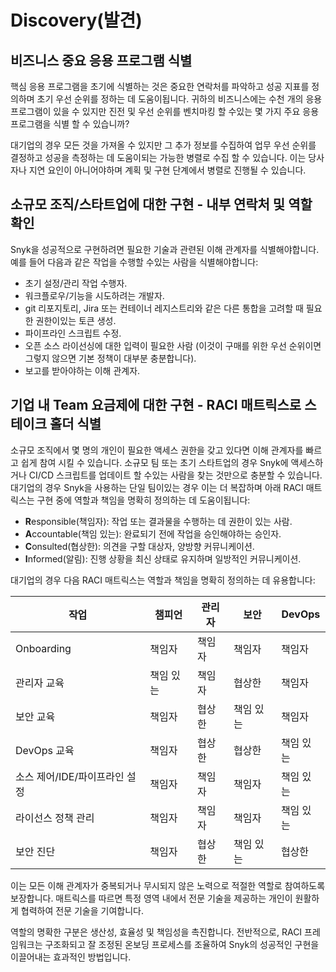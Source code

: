# Discovery(발견)

## 비즈니스 중요 응용 프로그램 식별

핵심 응용 프로그램을 초기에 식별하는 것은 중요한 연락처를 파악하고 성공 지표를 정의하며 초기 우선 순위를 정하는 데 도움이됩니다. 귀하의 비즈니스에는 수천 개의 응용 프로그램이 있을 수 있지만 진전 및 우선 순위를 벤치마킹 할 수있는 몇 가지 주요 응용 프로그램을 식별 할 수 있습니까?

대기업의 경우 모든 것을 가져올 수 있지만 그 추가 정보를 수집하여 업무 우선 순위를 결정하고 성공을 측정하는 데 도움이되는 가능한 병렬로 수집 할 수 있습니다. 이는 당사자나 지연 요인이 아니어야하며 계획 및 구현 단계에서 병렬로 진행될 수 있습니다.

## 소규모 조직/스타트업에 대한 구현 - 내부 연락처 및 역할 확인

Snyk을 성공적으로 구현하려면 필요한 기술과 관련된 이해 관계자를 식별해야합니다. 예를 들어 다음과 같은 작업을 수행할 수있는 사람을 식별해야합니다:

* 초기 설정/관리 작업 수행자.
* 워크플로우/기능을 시도하려는 개발자.
* git 리포지토리, Jira 또는 컨테이너 레지스트리와 같은 다른 통합을 고려할 때 필요한 권한이있는 토큰 생성.
* 파이프라인 스크립트 수정.
* 오픈 소스 라이선싱에 대한 입력이 필요한 사람 (이것이 구매를 위한 우선 순위이면 그렇지 않으면 기본 정책이 대부분 충분합니다).
* 보고를 받아야하는 이해 관계자.

## 기업 내 Team 요금제에 대한 구현 - RACI 매트릭스로 스테이크 홀더 식별

소규모 조직에서 몇 명의 개인이 필요한 액세스 권한을 갖고 있다면 이해 관계자를 빠르고 쉽게 참여 시킬 수 있습니다. 소규모 팀 또는 초기 스타트업의 경우 Snyk에 액세스하거나 CI/CD 스크립트를 업데이트 할 수있는 사람을 찾는 것만으로 충분할 수 있습니다. 대기업의 경우 Snyk을 사용하는 단일 팀이있는 경우 이는 더 복잡하며 아래 RACI 매트릭스는 구현 중에 역할과 책임을 명확히 정의하는 데 도움이됩니다:

* **R**esponsible(책임자): 작업 또는 결과물을 수행하는 데 권한이 있는 사람.
* **A**ccountable(책임 있는): 완료되기 전에 작업을 승인해야하는 승인자.
* **C**onsulted(협상한): 의견을 구할 대상자, 양방향 커뮤니케이션.
* **I**nformed(알림): 진행 상황을 최신 상태로 유지하며 일방적인 커뮤니케이션.

대기업의 경우 다음 RACI 매트릭스는 역할과 책임을 명확히 정의하는 데 유용합니다:

| 작업                 | 챔피언   | 관리자 | 보안    | DevOps |
| ------------------ | ----- | --- | ----- | ------ |
| Onboarding         | 책임자   | 책임자 | 책임자   | 책임자    |
| 관리자 교육             | 책임 있는 | 책임자 | 협상한   | 책임자    |
| 보안 교육              | 책임자   | 협상한 | 책임 있는 | 책임자    |
| DevOps 교육          | 책임자   | 협상한 | 협상한   | 책임 있는  |
| 소스 제어/IDE/파이프라인 설정 | 책임자   | 책임자 | 책임자   | 책임 있는  |
| 라이선스 정책 관리         | 책임자   | 책임자 | 책임자   | 책임 있는  |
| 보안 진단              | 책임자   | 협상한 | 책임 있는 | 협상한    |

이는 모든 이해 관계자가 중복되거나 무시되지 않은 노력으로 적절한 역할로 참여하도록 보장합니다. 매트릭스를 따르면 특정 영역 내에서 전문 기술을 제공하는 개인이 원활하게 협력하여 전문 기술을 기여합니다.

역할의 명확한 구분은 생산성, 효율성 및 책임성을 촉진합니다. 전반적으로, RACI 프레임워크는 구조화되고 잘 조정된 온보딩 프로세스를 조율하여 Snyk의 성공적인 구현을 이끌어내는 효과적인 방법입니다.
